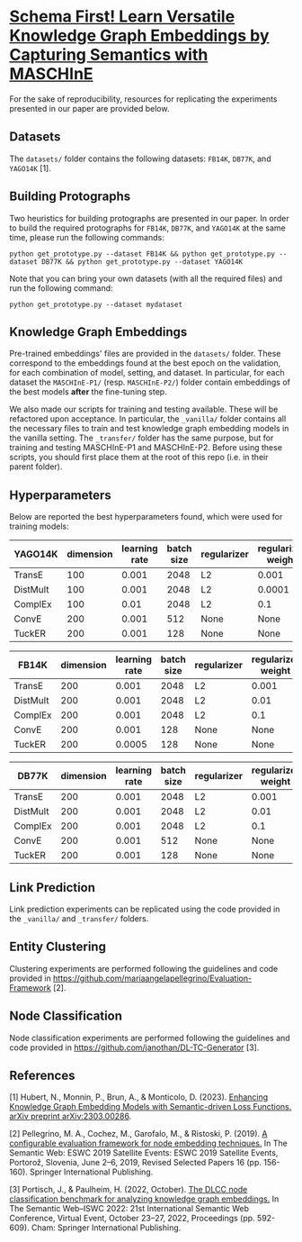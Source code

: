 # [Schema First! Learn Versatile Knowledge Graph Embeddings by Capturing Semantics with MASCHInE](https://arxiv.org/abs/2306.03659)

For the sake of reproducibility, resources for replicating the experiments presented in our paper are provided below.

## Datasets
The ``datasets/`` folder contains the following datasets: ``FB14K``, ``DB77K``, and ``YAGO14K`` [1].

## Building Protographs
Two heuristics for building protographs are presented in our paper. In order to build the required protographs for ``FB14K``, ``DB77K``, and ``YAGO14K`` at the same time, please run the following commands:

`python get_prototype.py --dataset FB14K && python get_prototype.py --dataset DB77K && python get_prototype.py --dataset YAGO14K`

Note that you can bring your own datasets (with all the required files) and run the following command:

`python get_prototype.py --dataset mydataset`

## Knowledge Graph Embeddings
Pre-trained embeddings' files are provided in the ``datasets/`` folder. These correspond to the embeddings found at the best epoch on the validation, for each combination of model, setting, and dataset. In particular, for each dataset the ``MASCHInE-P1/`` (resp. ``MASCHInE-P2/``) folder contain embeddings of the best models **after** the fine-tuning step.

We also made our scripts for training and testing available. These will be refactored upon acceptance.
In particular, the ``_vanilla/`` folder contains all the necessary files to train and test knowledge graph embedding models in the vanilla setting. The ``_transfer/`` folder has the same purpose, but for training and testing MASCHInE-P1 and MASCHInE-P2. Before using these scripts, you should first place them at the root of this repo (i.e. in their parent folder).

## Hyperparameters
Below are reported the best hyperparameters found, which were used for training models:

| YAGO14K  | dimension | learning rate | batch size | regularizer | regularizer weight |
|----------|-----------|---------------|------------|-------------|--------------------|
| TransE   | 100       | 0.001         | 2048       | L2          | 0.001              |
| DistMult | 100       | 0.001         | 2048       | L2          | 0.0001             |
| ComplEx  | 100       | 0.01          | 2048       | L2          | 0.1                |
| ConvE    | 200       | 0.001         | 512        | None        | None               |
| TuckER   | 200       | 0.001         | 128        | None        | None               |

| FB14K  | dimension | learning rate | batch size | regularizer | regularizer weight |
|----------|-----------|---------------|------------|-------------|--------------------|
| TransE   | 200       | 0.001         | 2048       | L2          | 0.001              |
| DistMult | 200       | 0.001         | 2048       | L2          | 0.01             |
| ComplEx  | 200       | 0.001          | 2048       | L2          | 0.1                |
| ConvE    | 200       | 0.001         | 128        | None        | None               |
| TuckER   | 200       | 0.0005         | 128        | None        | None               |

| DB77K  | dimension | learning rate | batch size | regularizer | regularizer weight |
|----------|-----------|---------------|------------|-------------|--------------------|
| TransE   | 200       | 0.001         | 2048       | L2          | 0.001              |
| DistMult | 200       | 0.001         | 2048       | L2          | 0.01             |
| ComplEx  | 200       | 0.001          | 2048       | L2          | 0.1                |
| ConvE    | 200       | 0.001         | 512        | None        | None               |
| TuckER   | 200       | 0.001         | 128        | None        | None               |


## Link Prediction
Link prediction experiments can be replicated using the code provided in the ``_vanilla/`` and ``_transfer/`` folders.

## Entity Clustering
Clustering experiments are performed following the guidelines and code provided in https://github.com/mariaangelapellegrino/Evaluation-Framework [2].

## Node Classification
Node classification experiments are performed following the guidelines and code provided in https://github.com/janothan/DL-TC-Generator [3].

## References
[1] Hubert, N., Monnin, P., Brun, A., & Monticolo, D. (2023). [Enhancing Knowledge Graph Embedding Models with Semantic-driven Loss Functions. arXiv preprint arXiv:2303.00286](https://arxiv.org/abs/2303.00286).

[2] Pellegrino, M. A., Cochez, M., Garofalo, M., & Ristoski, P. (2019). [A configurable evaluation framework for node embedding techniques.](https://link.springer.com/chapter/10.1007/978-3-030-32327-1_31) In The Semantic Web: ESWC 2019 Satellite Events: ESWC 2019 Satellite Events, Portorož, Slovenia, June 2–6, 2019, Revised Selected Papers 16 (pp. 156-160). Springer International Publishing.

[3] Portisch, J., & Paulheim, H. (2022, October). [The DLCC node classification benchmark for analyzing knowledge graph embeddings.](https://arxiv.org/abs/2207.06014) In The Semantic Web–ISWC 2022: 21st International Semantic Web Conference, Virtual Event, October 23–27, 2022, Proceedings (pp. 592-609). Cham: Springer International Publishing.
